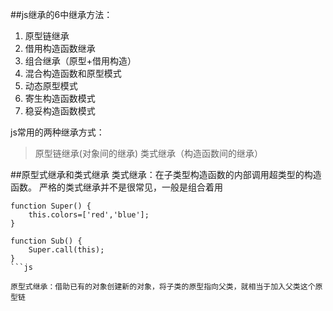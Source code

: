 ##js继承的6中继承方法：
1. 原型链继承
2. 借用构造函数继承
3. 组合继承（原型+借用构造）
4. 混合构造函数和原型模式
5. 动态原型模式
6. 寄生构造函数模式
7. 稳妥构造函数模式

js常用的两种继承方式：
>原型链继承(对象间的继承)
>类式继承（构造函数间的继承）

##原型式继承和类式继承
类式继承：在子类型构造函数的内部调用超类型的构造函数。
严格的类式继承并不是很常见，一般是组合着用

```
function Super() {
	this.colors=['red','blue'];
}

function Sub() {
	Super.call(this);
}
```js

原型式继承：借助已有的对象创建新的对象，将子类的原型指向父类，就相当于加入父类这个原型链


